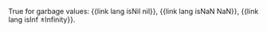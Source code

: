True for garbage values: {{link lang isNil nil}}, {{link lang isNaN NaN}}, {{link lang isInf ±Infinity}}.
